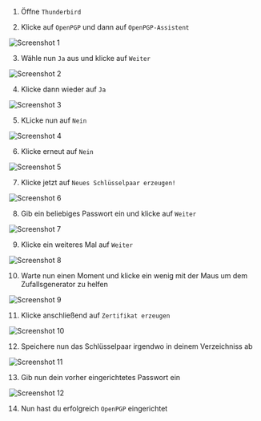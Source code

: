 ﻿1. Öffne `Thunderbird`

2. Klicke auf `OpenPGP` und dann auf `OpenPGP-Assistent`

  ![Screenshot 1](content/guides/PGP/screen1.png)

3. Wähle nun `Ja` aus und klicke auf `Weiter`

  ![Screenshot 2](content/guides/PGP/screen2.png)
  
4. Klicke dann wieder auf `Ja`

  ![Screenshot 3](content/guides/PGP/screen3.png)
  
5. KLicke nun auf `Nein`

  ![Screenshot 4](content/guides/PGP/screen4.png)
  
6. Klicke erneut auf `Nein`

  ![Screenshot 5](content/guides/PGP/screen5.png)

7. Klicke jetzt auf `Neues Schlüsselpaar erzeugen!`

  ![Screenshot 6](content/guides/PGP/screen6.png)

8. Gib ein beliebiges Passwort ein und klicke auf `Weiter`
  
  ![Screenshot 7](content/guides/PGP/screen7.png)
  
9. Klicke ein weiteres Mal auf `Weiter`

  ![Screenshot 8](content/guides/PGP/screen8.png)
  
10. Warte nun einen Moment und klicke ein wenig mit der Maus um dem Zufallsgenerator zu helfen

  ![Screenshot 9](content/guides/PGP/screen9.png)
  
11. Klicke anschließend auf `Zertifikat erzeugen`

  ![Screenshot 10](content/guides/PGP/screen10.png)
  
12. Speichere nun das Schlüsselpaar irgendwo in deinem Verzeichniss ab

  ![Screenshot 11](content/guides/PGP/screen11.png)
  
13. Gib nun dein vorher eingerichtetes Passwort ein

  ![Screenshot 12](content/guides/PGP/screen12.png)
  
14. Nun hast du erfolgreich `OpenPGP` eingerichtet